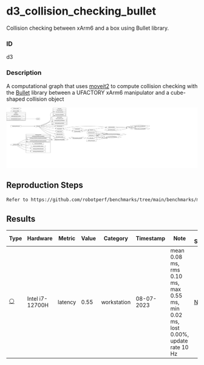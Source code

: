 # d3_collision_checking_bullet

Collision checking between xArm6 and a box using Bullet library.

### ID
d3

### Description
A computational graph that uses [moveit2](https://github.com/ros-planning/moveit2) to compute collision checking with the [Bullet](https://github.com/bulletphysics/bullet3) library between a UFACTORY xArm6 manipulator and a cube-shaped collision object

![](../../../imgs/d3_collision_checking_bullet.svg)

## Reproduction Steps

```bash
Refer to https://github.com/robotperf/benchmarks/tree/main/benchmarks/manipulation/d3_collision_checking_bullet and review the launch files to reproduce this package.
```

## Results

| Type | Hardware | Metric | Value | Category | Timestamp | Note | Data Source |
| --- | --- | --- | --- | --- | --- | --- | --- |
| [:white_circle:](https://github.com/robotperf/benchmarks/blob/main/benchmarks/README.md#type) | Intel i7-12700H | latency | 0.55 | workstation | 08-07-2023 | mean 0.08 ms, rms 0.10 ms, max 0.55 ms, min 0.02 ms, lost 0.00%, update rate 10 Hz | [N/A](https://github.com/robotperf/rosbags/tree/main/N/A) |

